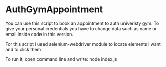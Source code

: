 # AuthGymAppointment
You can use this script to book an appointment to auth univeristy gym.
To give your personal credentials you have to change data such as name or email inside code in this version.

For this script i used selenium-webdriver module to locate elements i want and to click them.

To run it, open command line and write:
  node index.js
  

